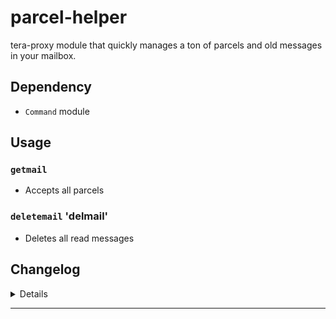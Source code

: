 # parcel-helper
tera-proxy module that quickly manages a ton of parcels and old messages in your mailbox.

## Dependency
- `Command` module

## Usage
### `getmail`
- Accepts all parcels
### `deletemail` 'delmail'
- Deletes all read messages

## Changelog
<details>

    1.20
    - Code aesthetics
    - Updated for guardian patch
    - Added command dependency
    - Removed slash support
    1.10
    - Added [slash](https://github.com/baldera-mods/slash) support
    
</details>

---
